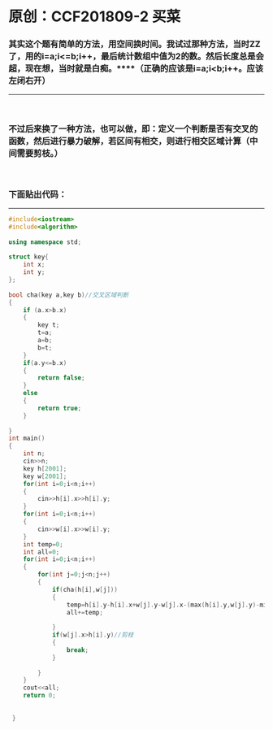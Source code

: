 # 原创：CCF201809-2 买菜

### **其实这个题有简单的方法，用空间换时间。我试过那种方法，当时ZZ了，用的i=a;i&lt;=b;i++，最后统计数组中值为2的数。然后长度总是会超，现在想，当时就是白痴。****（正确的应该是i=a;i&lt;b;i++。应该左闭右开）**

---


 

### **不过后来换了一种方法，也可以做，即：定义一个判断是否有交叉的函数，然后进行暴力破解，若区间有相交，则进行相交区域计算（中间需要剪枝。）**

 

### **下面贴出代码：**

---
```c++
#include<iostream>
#include<algorithm>
 
using namespace std;
 
struct key{
	int x;
	int y;
};
 
bool cha(key a,key b)//交叉区域判断
{
	if (a.x>b.x)
	{
		key t;
		t=a;
		a=b;
		b=t;
	}
	if(a.y<=b.x)
	{
		return false;
	}
	else 
	{
		return true;
	}
	
}
int main()
{
	int n;
	cin>>n;
	key h[2001];
	key w[2001];
	for(int i=0;i<n;i++)
	{
		cin>>h[i].x>>h[i].y;
	}
	for(int i=0;i<n;i++)
	{
		cin>>w[i].x>>w[i].y;
	}
	int temp=0;
	int all=0;
	for(int i=0;i<n;i++)
	{
		for(int j=0;j<n;j++)
		{
			if(cha(h[i],w[j]))
			{
				temp=h[i].y-h[i].x+w[j].y-w[j].x-(max(h[i].y,w[j].y)-min(h[i].x,w[j].x));
				all+=temp;
 
			}
			if(w[j].x>h[i].y)//剪枝
			{
				break;
			}
			
		}
	}
	cout<<all;
	return 0;
	
	
 } 
 ```

 
